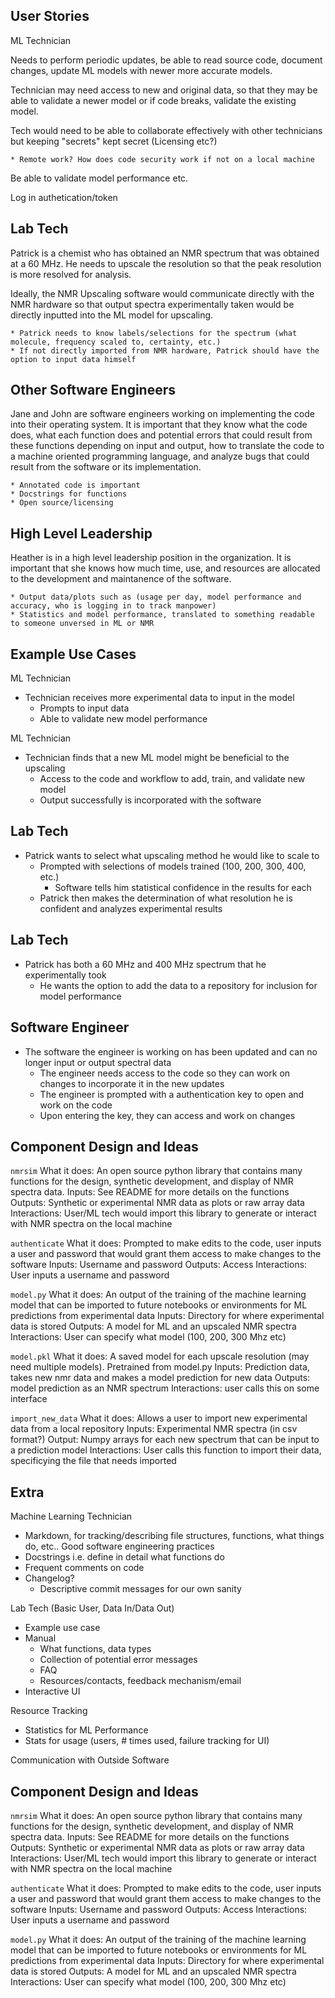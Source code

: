 ## User Stories

ML Technician 

Needs to perform periodic updates, be able to read source code, document changes, update ML models with newer more accurate models.

Technician may need access to new and original data, so that they may be able to validate a newer model or if code breaks, validate the existing model.

Tech would need to be able to collaborate effectively with other technicians but keeping "secrets" kept secret (Licensing etc?)

	* Remote work? How does code security work if not on a local machine

Be able to validate model performance etc.

Log in authetication/token

Lab Tech
---------

Patrick is a chemist who has obtained an NMR spectrum that was obtained at a 60 MHz. He needs to upscale the resolution so that the peak resolution is more resolved for analysis. 

Ideally, the NMR Upscaling software would communicate directly with the NMR hardware so that output spectra experimentally taken would be directly inputted into the ML model for upscaling. 

	* Patrick needs to know labels/selections for the spectrum (what molecule, frequency scaled to, certainty, etc.)
	* If not directly imported from NMR hardware, Patrick should have the option to input data himself

Other Software Engineers
------

Jane and John are software engineers working on implementing the code into their operating system. It is important that they know what the code does, what each function does and potential errors that could result from these functions depending on input and output, how to translate the code to a machine oriented programming language, and analyze bugs that could result from the software or its implementation.

	* Annotated code is important
	* Docstrings for functions
	* Open source/licensing 


High Level Leadership
----------------------

Heather is in a high level leadership position in the organization. It is important that she knows how much time, use, and resources are allocated to the development and maintanence of the software.

	* Output data/plots such as (usage per day, model performance and accuracy, who is logging in to track manpower)
	* Statistics and model performance, translated to something readable to someone unversed in ML or NMR


## Example Use Cases

ML Technician
* Technician receives more experimental data to input in the model
	* Prompts to input data
	* Able to validate new model performance

ML Technician
* Technician finds that a new ML model might be beneficial to the upscaling
	* Access to the code and workflow to add, train, and validate new model
	* Output successfully is incorporated with the software


Lab Tech
--------
* Patrick wants to select what upscaling method he would like to scale to
	* Prompted with selections of models trained (100, 200, 300, 400, etc.) 
		* Software tells him statistical confidence in the results for each
	* Patrick then makes the determination of what resolution he is confident and analyzes experimental results

Lab Tech
-------
* Patrick has both a 60 MHz and 400 MHz spectrum that he experimentally took
	* He wants the option to add the data to a repository for inclusion for model performance

Software Engineer
------
* The software the engineer is working on has been updated and can no longer input or output spectral data
	*  The engineer needs access to the code so they can work on changes to incorporate it in the new updates
	*  The engineer is prompted with a authentication key to open and work on the code
	*  Upon entering the key, they can access and work on changes

Component Design and Ideas
------

```nmrsim```
What it does: An open source python library that contains many functions for the design, synthetic development, and display of NMR spectra data.
Inputs: See README for more details on the functions
Outputs: Synthetic or experimental NMR data as plots or raw array data
Interactions: User/ML tech would import this library to generate or interact with NMR spectra on the local machine

```authenticate```
What it does: Prompted to make edits to the code, user inputs a user and password that would grant them access to make changes to the software
Inputs: Username and password
Outputs: Access
Interactions: User inputs a username and password

```model.py```
What it does: An output of the training of the machine learning model that can be imported to future notebooks or environments for ML predictions from experimental data
Inputs: Directory for where experimental data is stored
Outputs: A model for ML and an upscaled NMR spectra
Interactions: User can specify what model (100, 200, 300 Mhz etc)

```model.pkl```
What it does: A saved model for each upscale resolution (may need multiple models). Pretrained from model.py
Inputs: Prediction data, takes new nmr data and makes a model prediction for new data
Outputs: model prediction as an NMR spectrum
Interactions: user calls this on some interface

```import_new_data```
What it does: Allows a user to import new experimental data from a local repository
Inputs: Experimental NMR spectra (in csv format?)
Output: Numpy arrays for each new spectrum that can be input to a prediction model
Interactions: User calls this function to import their data, specificying the file that needs imported

Extra
-----
Machine Learning Technician
* Markdown, for tracking/describing file structures, functions, what things do, etc.. Good software engineering practices
* Docstrings i.e. define in detail what functions do
* Frequent comments on code
* Changelog?
	* Descriptive commit messages for our own sanity


Lab Tech (Basic User, Data In/Data Out)
* Example use case
* Manual
	* What functions, data types
	* Collection of potential error messages
	* FAQ
	* Resources/contacts, feedback mechanism/email
* Interactive UI

Resource Tracking
* Statistics for ML Performance
* Stats for usage (users, # times used, failure tracking for UI)

Communication with Outside Software

Component Design and Ideas
------

```nmrsim```
What it does: An open source python library that contains many functions for the design, synthetic development, and display of NMR spectra data.
Inputs: See README for more details on the functions
Outputs: Synthetic or experimental NMR data as plots or raw array data
Interactions: User/ML tech would import this library to generate or interact with NMR spectra on the local machine

```authenticate```
What it does: Prompted to make edits to the code, user inputs a user and password that would grant them access to make changes to the software
Inputs: Username and password
Outputs: Access
Interactions: User inputs a username and password

```model.py```
What it does: An output of the training of the machine learning model that can be imported to future notebooks or environments for ML predictions from experimental data
Inputs: Directory for where experimental data is stored
Outputs: A model for ML and an upscaled NMR spectra
Interactions: User can specify what model (100, 200, 300 Mhz etc)



